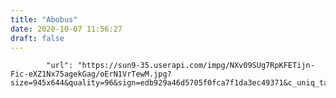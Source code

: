 ```yaml
---
title: "Abobus"
date: 2020-10-07 11:56:27
draft: false
---
```


            "url": "https://sun9-35.userapi.com/impg/NXv09SUg7RpKFETijn-Fic-eXZ1Nx75agekGag/oErN1VrTewM.jpg?size=945x644&quality=96&sign=edb929a46d5705f0fca7f1da3ec49371&c_uniq_tag=9HxRP84IfDkNzcd3cOIINbfqlVFaxlbhuFBZwr_lHbg&type=album",
